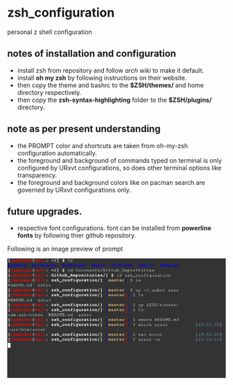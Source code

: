 # zsh_configuration
personal z shell configuration

## notes of installation and configuration
  * install zsh from repository and follow *arch wiki* to make it default.
  * install **oh my zsh** by following instructions on their website.
  * then copy the theme and bashrc to the **$ZSH/themes/** and home directory respectively.
  * then copy the **zsh-syntax-highlighting** folder to the **$ZSH/plugins/** directory.

## note as per present understanding
  * the PROMPT color and shortcuts are taken from oh-my-zsh configuration automatically.
  * the foreground and background of commands typed on terminal is only configured by URxvt configurations, so does other terminal options like transparency.
  * the foreground and background colors like on pacman search are governed by URxvt configurations only.

## future upgrades.
  * respective font configurations. font can be installed from **powerline fonts** by following thier github repository.

Following is an image preview of prompt

![Alt text](image_preview.png?raw=true "Title")
